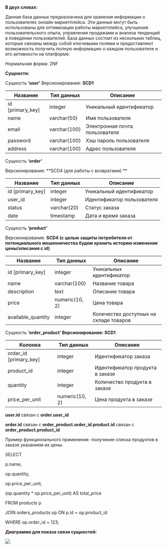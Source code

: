 ﻿**В двух словах:**

Данная база данных предназначена для хранения информации о пользователях онлайн маркетплейса. Эти данные могут быть использованы для оптимизации работы маркетплейса, улучшения пользовательского опыта, управления продажами и анализа тенденций в поведении пользователей. База данных состоит из нескольких таблиц, которые связаны между собой ключевыми полями и предоставляют возможность получить полную информацию о каждом пользователе и его активности на платформе.

Нормальная форма: 2NF

**Сущности:**

Сущность **‘user’** Версионирование: **SCD1**



|Название|Тип данных|Описание|
| - | - | - |
|id [primary\_key]|integer|Уникальный идентификатор|
|name|varchar(50)|Имя пользователя|
|email|varchar(100)|Электронная почта пользователя|
|password|varchar(100)|Хэш пароль пользователя|
|address|varchar(100)|Адрес пользователя|

Сущность **‘order’**

Версионирование: **SCD4 (для работы с возвратами) **



|Название|Тип данных|Описание|
| - | - | - |
|id [primary\_key]|integer|Уникальный идентификатор|
|user\_id|integer|Идентификатор пользователя|
|status|varchar(20)|Статус заказа|
|date|timestamp|Дата и время заказа|

Сущность **‘product’**

Версионирование: **SCD4 (с целью защиты потребителя от потенциального мошенничества будем хранить историю изменения цены/описания с id)**



|Название|Тип данных|Описание|
| - | - | - |
|id [primary\_key]|integer|Уникальных идентификатор|
|name|varchar(100)|Название товара|
|description|text|Описание товара|
|price|numeric(10, 2)|Цена товара|
|available\_quantity|integer|Количество доступных на складе товаров|

Сущность **‘order\_product’ Версионирование: SCD1**



|Колонка|Тип данных|Описание|
| - | - | - |
|order\_id [primary\_key]|integer|Идентификатор заказа|
|product\_id|integer|Идентификатор продукта в заказе|
|quantity|integer|Количество продукта в заказе|
|price\_per\_unit|numeric(10, 2)|Цена продукта в заказе|

**user.id** связан с **order.user\_id**

**order.id** связан с **order\_product.order\_id product.id** связан с **order\_product.product\_id**

Пример функционального применения -получение списка продуктов в заказе указанием их цены:

SELECT 

p.name,

op.quantity,

op.price\_per\_unit,

(op.quantity \* op.price\_per\_unit) AS total\_price 

FROM products p 

JOIN orders\_products op ON p.id = op.product\_id 

WHERE op.order\_id = 123;

**Диаграмма для показа связи сущностей:**

![](docs/conceptual-model.png)
